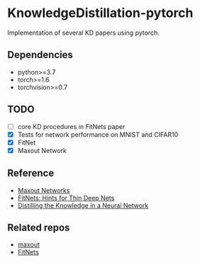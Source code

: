 # KnowledgeDistillation-pytorch
Implementation of several KD papers using pytorch.

## Dependencies
- python>=3.7
- torch>=1.6
- torchvision>=0.7

## TODO
- [ ] core KD procedures in FitNets paper
- [x] Tests for network performance on MNIST and CIFAR10
- [x] FitNet
- [x] Maxout Network

## Reference
- [Maxout Networks](https://arxiv.org/abs/1302.4389)
- [FitNets: Hints for Thin Deep Nets](https://arxiv.org/abs/1412.6550)
- [Distilling the Knowledge in a Neural Network](https://arxiv.org/abs/1503.02531)

## Related repos
- [maxout](https://github.com/Duncanswilson/maxout-pytorch)
- [FitNets](https://github.com/adri-romsor/FitNets)
